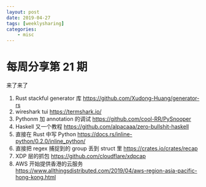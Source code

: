 ```yaml
---
layout: post
date: 2019-04-27
tags: [weeklysharing]
categories:
    - misc
---
```


# 每周分享第 21 期

来了来了

1. Rust stackful generator 库 https://github.com/Xudong-Huang/generator-rs
2. wireshark tui https://termshark.io/
3. Pythonm 加 annotation 的调试 https://github.com/cool-RR/PySnooper
4. Haskell 又一个教程 https://github.com/alpacaaa/zero-bullshit-haskell
5. 直接在 Rust 中写 Python https://docs.rs/inline-python/0.2.0/inline_python/
6. 直接把 regex 捕捉到的 group 丢到 struct 里 https://crates.io/crates/recap
7. XDP 层的抓包 https://github.com/cloudflare/xdpcap
8. AWS 开始提供香港的云服务 https://www.allthingsdistributed.com/2019/04/aws-region-asia-pacific-hong-kong.html
